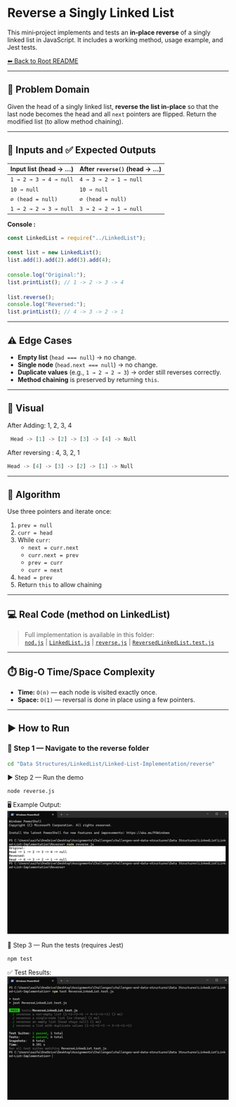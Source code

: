 # Reverse a Singly Linked List

This mini‑project implements and tests an **in‑place reverse** of a singly linked list in JavaScript. It includes a working method, usage example, and Jest tests.

[⬅ Back to Root README](../../../../README.md)

---

## 🧩 Problem Domain

Given the head of a singly linked list, **reverse the list in-place** so that the last node becomes the head and all `next` pointers are flipped. Return the modified list (to allow method chaining).

---

## 🔢 Inputs and ✅ Expected Outputs

| Input list (head → …)  | After `reverse()` (head → …) |
| ---------------------- | ---------------------------- |
| `1 → 2 → 3 → 4 → null` | `4 → 3 → 2 → 1 → null`       |
| `10 → null`            | `10 → null`                  |
| `∅ (head = null)`      | `∅ (head = null)`            |
| `1 → 2 → 2 → 3 → null` | `3 → 2 → 2 → 1 → null`       |

**Console :**

```js
const LinkedList = require("../LinkedList");

const list = new LinkedList();
list.add(1).add(2).add(3).add(4);

console.log("Original:");
list.printList(); // 1 -> 2 -> 3 -> 4

list.reverse();
console.log("Reversed:");
list.printList(); // 4 -> 3 -> 2 -> 1
```

---

## ⚠️ Edge Cases

- **Empty list** (`head === null`) → no change.
- **Single node** (`head.next === null`) → no change.
- **Duplicate values** (e.g., `1 → 2 → 2 → 3`) → order still reverses correctly.
- **Method chaining** is preserved by returning `this`.

---

## 👀 Visual

After Adding: 1, 2, 3, 4

```js
 Head -> [1] -> [2] -> [3] -> [4] -> Null
```

After reversing : 4, 3, 2, 1

```js
Head -> [4] -> [3] -> [2] -> [1] -> Null
```

---

## 🧠 Algorithm

Use three pointers and iterate once:

1. `prev = null`
2. `curr = head`
3. While `curr`:
   - `next = curr.next`
   - `curr.next = prev`
   - `prev = curr`
   - `curr = next`
4. `head = prev`
5. Return `this` to allow chaining

---

## 💻 Real Code (method on LinkedList)

> Full implementation is available in this folder:  
> [`nod.js`](../nod.js) | [`LinkedList.js`](../LinkedList.js) | [`reverse.js`](./reverse.js) | [`ReversedLinkedList.test.js`](../tests/ReverseLinkedList.test.js)

---

## ⏱️ Big‑O Time/Space Complexity

- **Time:** `O(n)` — each node is visited exactly once.
- **Space:** `O(1)` — reversal is done in place using a few pointers.

---

## ▶️ How to Run

### 📂 Step 1 — Navigate to the reverse folder

```bash
cd "Data Structures/LinkedList/Linked-List-Implementation/reverse"
```

▶️ Step 2 — Run the demo

```bash
node reverse.js
```

🖥️ Example Output:
![Code in Terminal](../docs/console-reverse-output.png)

🧪 Step 3 — Run the tests (requires Jest)

```bash
npm test
```

✅ Test Results:
![Code in Terminal](../docs/Tested-reverse-output.png)
